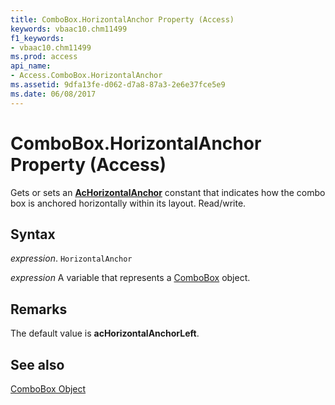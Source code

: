 ```yaml
---
title: ComboBox.HorizontalAnchor Property (Access)
keywords: vbaac10.chm11499
f1_keywords:
- vbaac10.chm11499
ms.prod: access
api_name:
- Access.ComboBox.HorizontalAnchor
ms.assetid: 9dfa13fe-d062-d7a8-87a3-2e6e37fce5e9
ms.date: 06/08/2017
---
```



# ComboBox.HorizontalAnchor Property (Access)

Gets or sets an  **[AcHorizontalAnchor](Access.AcHorizontalAnchor.md)** constant that indicates how the combo box is anchored horizontally within its layout. Read/write.


## Syntax

 _expression_. `HorizontalAnchor`

 _expression_ A variable that represents a [ComboBox](./Access.ComboBox.md) object.


## Remarks

The default value is  **acHorizontalAnchorLeft**.


## See also


[ComboBox Object](Access.ComboBox.md)

